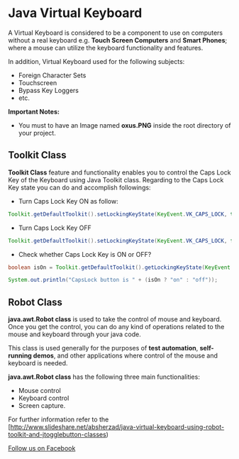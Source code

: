 # Java Virtual Keyboard
A Virtual Keyboard is considered to be a component to use on computers without a real keyboard e.g. **Touch Screen Computers** and **Smart Phones**; where a mouse can utilize the keyboard functionality and features.
 
In addition, Virtual Keyboard used for the following subjects:
 
- Foreign Character Sets
- Touchscreen
- Bypass Key Loggers
- etc.

**Important Notes:**

- You must to have an Image named **oxus.PNG** inside the root directory of your project.
  

## Toolkit Class
**Toolkit Class** feature and functionality enables you to control the Caps Lock Key of the Keyboard using Java Toolkit class. Regarding to the Caps Lock Key state you can do and accomplish followings:

- Turn Caps Lock Key ON as follow:

 ```java
 Toolkit.getDefaultToolkit().setLockingKeyState(KeyEvent.VK_CAPS_LOCK, true);
 ```

- Turn Caps Lock Key OFF

 ```java
 Toolkit.getDefaultToolkit().setLockingKeyState(KeyEvent.VK_CAPS_LOCK, false);
 ```

- Check whether Caps Lock Key is ON or OFF?

 ```java
 boolean isOn = Toolkit.getDefaultToolkit().getLockingKeyState(KeyEvent.VK_CAPS_LOCK);

 System.out.println("CapsLock button is " + (isOn ? "on" : "off"));
 ```
 
## Robot Class
**java.awt.Robot class** is used to take the control of mouse and keyboard. Once you get the control, you can do any kind of operations related to the mouse and keyboard through your java code. 

This class is used generally for the purposes of **test automation**, **self-running demos**, and other applications where control of the mouse and keyboard is needed.

**java.awt.Robot class** has the following three main functionalities:

- Mouse control
- Keyboard control
- Screen capture.


For further information refer to the [http://www.slideshare.net/absherzad/java-virtual-keyboard-using-robot-toolkit-and-jtogglebutton-classes)
 
[Follow us on Facebook](https://www.facebook.com/Oxus20)